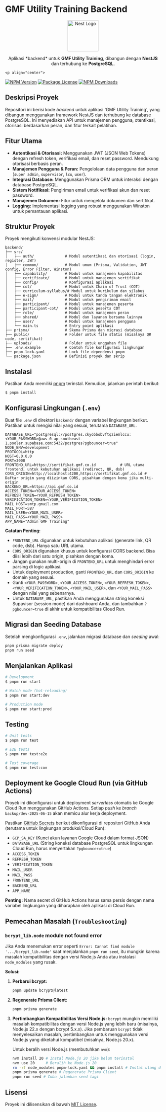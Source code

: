 # GMF Utility Training Backend

<p align="center">
  <img src="https://nestjs.com/img/logo-small.svg" width="100" alt="Nest Logo" />
</p>

<p align="center">
  Aplikasi *backend* untuk <b>GMF Utility Training</b>, dibangun dengan <b>NestJS</b> dan terhubung ke <b>PostgreSQL</b>.
</p>

    <p align="center">
  <a href="https://www.npmjs.com/package/@nestjs/core" target="_blank"><img src="https://img.shields.io/npm/v/@nestjs/core.svg" alt="NPM Version" /></a>
  <a href="https://www.npmjs.com/package/@nestjs/core" target="_blank"><img src="https://img.shields.io/npm/l/@nestjs/core.svg" alt="Package License" /></a>
  <a href="https://www.npmjs.com/package/@nestjs/common" target="_blank"><img src="https://img.shields.io/npm/dm/@nestjs/common.svg" alt="NPM Downloads" /></a>
</p>

## Deskripsi Proyek

Repositori ini berisi kode *backend* untuk aplikasi 'GMF Utility Training', yang dibangun menggunakan framework NestJS dan terhubung ke database PostgreSQL. Ini menyediakan API untuk manajemen pengguna, otentikasi, otorisasi berdasarkan peran, dan fitur terkait pelatihan.

## Fitur Utama

*   **Autentikasi & Otorisasi:** Menggunakan JWT (JSON Web Tokens) dengan refresh token, verifikasi email, dan reset password. Mendukung otorisasi berbasis peran.
*   **Manajemen Pengguna & Peran:** Pengelolaan data pengguna dan peran (`super admin`, `supervisor`, `lcu`, `user`).
*   **Integrasi Database:** Menggunakan Prisma ORM untuk interaksi dengan database PostgreSQL.
*   **Sistem Notifikasi:** Pengiriman email untuk verifikasi akun dan reset password.
*   **Manajemen Dokumen:** Fitur untuk mengelola dokumen dan sertifikat.
*   **Logging:** Implementasi logging yang robust menggunakan Winston untuk pemantauan aplikasi.

## Struktur Proyek

Proyek mengikuti konvensi modular NestJS:

```
backend/
├── src/
│   ├── auth/              # Modul autentikasi dan otorisasi (login, register, JWT)
│   ├── common/            # Modul umum (Prisma, Validation, JWT config, Error Filter, Winston)
│   ├── capability/        # Modul untuk manajemen kapabilitas
│   ├── certificate/       # Modul untuk manajemen sertifikat
│   ├── config/            # Konfigurasi aplikasi
│   ├── cot/               # Modul untuk Chain of Trust (COT)
│   ├── curriculum-syllabus/# Modul untuk kurikulum dan silabus
│   ├── e-sign/            # Modul untuk tanda tangan elektronik
│   ├── mail/              # Modul untuk pengiriman email
│   ├── participant/       # Modul untuk manajemen peserta
│   ├── participant-cot/   # Modul untuk peserta COT
│   ├── role/              # Modul untuk manajemen peran
│   ├── shared/            # Modul dan layanan bersama lainnya
│   ├── user/              # Modul untuk manajemen pengguna
│   └── main.ts            # Entry point aplikasi
├── prisma/                # Skema Prisma dan migrasi database
├── public/                # Folder untuk file statis (misalnya QR code, sertifikat)
├── uploads/               # Folder untuk unggahan file
├── .env.example           # Contoh file konfigurasi lingkungan
├── pnpm-lock.yaml         # Lock file dependensi pnpm
└── package.json           # Definisi proyek dan skrip
```

## Instalasi

Pastikan Anda memiliki [pnpm](https://pnpm.io/installation) terinstal. Kemudian, jalankan perintah berikut:

```bash
$ pnpm install
```

## Konfigurasi Lingkungan (`.env`)

Buat file `.env` di direktori `backend/` dengan variabel lingkungan berikut. Pastikan untuk mengisi nilai yang sesuai, terutama `DATABASE_URL`.

```
DATABASE_URL="postgresql://postgres.ckyobbobvftqziemlccu:<YOUR_PASSWORD>@aws-0-ap-southeast-1.pooler.supabase.com:5432/postgres?pgbouncer=true"
NODE_ENV=development
PROTOCOL=http
HOST=0.0.0.0
PORT=3000
FRONTEND_URL=https://sertifikat.gmf.co.id           # URL utama frontend, untuk kebutuhan aplikasi (redirect, QR, dsb)
CORS_ORIGIN=http://localhost:4200,https://sertifikat.gmf.co.id # Daftar origin yang diizinkan CORS, pisahkan dengan koma jika multi-origin
BACKEND_URL=https://api.gmf.co.id
ACCESS_TOKEN=<YOUR_ACCESS_TOKEN>
REFRESH_TOKEN=<YOUR_REFRESH_TOKEN>
VERIFICATION_TOKEN=<YOUR_VERIFICATION_TOKEN>
MAIL_HOST=smtp.gmail.com
MAIL_PORT=587
MAIL_USER=<YOUR_MAIL_USER>
MAIL_PASS=<YOUR_MAIL_PASS>
APP_NAME="Admin GMF Training"
```

**Catatan Penting:**
*   `FRONTEND_URL` digunakan untuk kebutuhan aplikasi (generate link, QR code, dsb). Hanya satu URL utama.
*   `CORS_ORIGIN` digunakan khusus untuk konfigurasi CORS backend. Bisa diisi lebih dari satu origin, pisahkan dengan koma.
*   Jangan gunakan multi-origin di `FRONTEND_URL` untuk menghindari error parsing di logic aplikasi.
*   Untuk deployment production, ganti `FRONTEND_URL` dan `CORS_ORIGIN` ke domain yang sesuai.
*   Ganti `<YOUR_PASSWORD>`, `<YOUR_ACCESS_TOKEN>`, `<YOUR_REFRESH_TOKEN>`, `<YOUR_VERIFICATION_TOKEN>`, `<YOUR_MAIL_USER>`, dan `<YOUR_MAIL_PASS>` dengan nilai yang sebenarnya.
*   Untuk `DATABASE_URL`, pastikan Anda menggunakan string koneksi Supavisor (session mode) dari dashboard Anda, dan tambahkan `?pgbouncer=true` di akhir untuk kompatibilitas Cloud Run.

## Migrasi dan Seeding Database

Setelah mengkonfigurasi `.env`, jalankan migrasi database dan *seeding* awal:

```bash
pnpm prisma migrate deploy
pnpm run seed
```

## Menjalankan Aplikasi

```bash
# Development
$ pnpm run start

# Watch mode (hot-reloading)
$ pnpm run start:dev

# Production mode
$ pnpm run start:prod
```

## Testing

```bash
# Unit tests
$ pnpm run test

# E2E tests
$ pnpm run test:e2e

# Test coverage
$ pnpm run test:cov
```

## Deployment ke Google Cloud Run (via GitHub Actions)

Proyek ini dikonfigurasi untuk deployment *serverless* otomatis ke Google Cloud Run menggunakan GitHub Actions. Setiap *push* ke *branch* `backup/dev-2025-06-15` akan memicu alur kerja deployment.

Pastikan [GitHub Secrets](https://docs.github.com/en/actions/security-guides/encrypted-secrets) berikut dikonfigurasi di repositori GitHub Anda (terutama untuk lingkungan produksi/Cloud Run):

*   `GCP_SA_KEY` (Kunci akun layanan Google Cloud dalam format JSON)
*   `DATABASE_URL` (String koneksi database PostgreSQL untuk lingkungan Cloud Run, harus menyertakan `?pgbouncer=true`)
*   `ACCESS_TOKEN`
*   `REFRESH_TOKEN`
*   `VERIFICATION_TOKEN`
*   `MAIL_USER`
*   `MAIL_PASS`
*   `FRONTEND_URL`
*   `BACKEND_URL`
*   `APP_NAME`

**Penting:** Nama secret di GitHub Actions harus sama persis dengan nama variabel lingkungan yang diharapkan oleh aplikasi di Cloud Run.

## Pemecahan Masalah (`Troubleshooting`)

### `bcrypt_lib.node` module not found error

Jika Anda menemukan error seperti `Error: Cannot find module '.../bcrypt_lib.node'` saat menjalankan `pnpm run seed`, itu mungkin karena masalah kompatibilitas dengan versi Node.js Anda atau instalasi `node_modules` yang rusak.

**Solusi:**

1.  **Perbarui bcrypt:**
    ```bash
    pnpm update bcrypt@latest
    ```
2.  **Regenerate Prisma Client:**
    ```bash
    pnpm prisma generate
    ```
3.  **Pertimbangkan Kompatibilitas Versi Node.js:**
    `bcrypt` mungkin memiliki masalah kompatibilitas dengan versi Node.js yang lebih baru (misalnya, Node.js 22.x dengan bcrypt 5.x.x). Jika pembaruan `bcrypt` tidak menyelesaikan masalah, pertimbangkan untuk menggunakan versi Node.js yang diketahui kompatibel (misalnya, Node.js 20.x).

    Untuk beralih versi Node.js (membutuhkan `nvm`):
    ```bash
    nvm install 20 # Instal Node.js 20 jika belum terinstal
    nvm use 20     # Beralih ke Node.js 20
    rm -rf node_modules pnpm-lock.yaml && pnpm install # Instal ulang dependensi
    pnpm prisma generate # Regenerate Prisma Client
    pnpm run seed # Coba jalankan seed lagi
    ```

## Lisensi

Proyek ini dilisensikan di bawah [MIT License](LICENSE).

